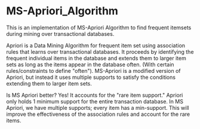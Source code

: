 # MS-Apriori_Algorithm
This is an implementation of MS-Apriori Algorithm to find frequent itemsets during mining over transactional databases.

Apriori is a Data Mining Algorithm for frequent item set using association rules that learns over transactional databases. It proceeds by identifying the frequent individual items in the database and extends them to larger item sets as long as the items appear in the database often. (With certain rules/constraints to define "often"). MS-Apriori is a modified version of Apriori, but instead it uses multiple supports to satisfy the conditions extending them to larger item sets.

Is MS Apriori better? Yes! It accounts for the "rare item support." Apriori only holds 1 minimum support for the entire transaction database. In MS Apriori, we have multiple supports; every item has a min-support. This will improve the effectiveness of the association rules and account for the rare items.
